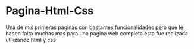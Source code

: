# Pagina-Html-Css
 Una de mis primeras paginas con bastantes funcionalidades pero que le hacen falta muchas mas para una pagina web completa esta fue realizada utilizando html y css
